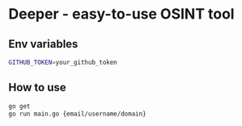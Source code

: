 # Deeper - easy-to-use OSINT tool

## Env variables

```bash
GITHUB_TOKEN=your_github_token
```

## How to use

```bash
go get
go run main.go {email/username/domain}
```

